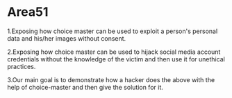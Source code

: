 # Area51

1.Exposing how choice master can be used to exploit a person's personal data and his/her images without consent.

2.Exposing how choice master can be used to hijack social media account credentials without the knowledge of the victim and then                            use it for unethical practices. 

3.Our main goal is to demonstrate how a hacker does the above with the help of choice-master and then give the solution for it.

